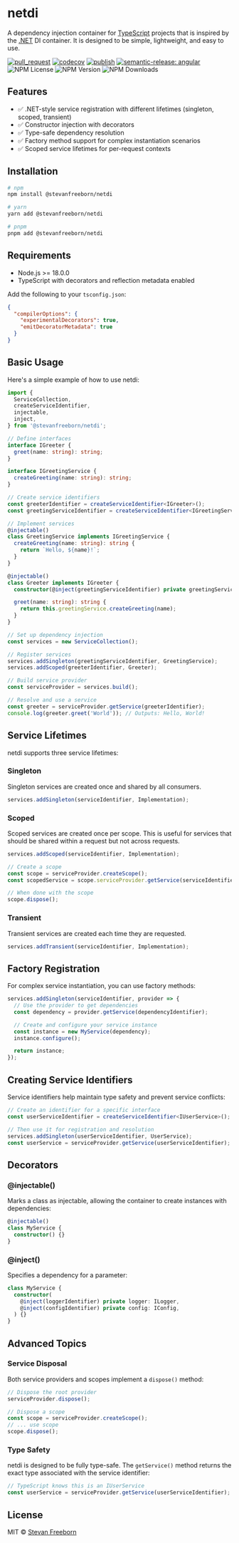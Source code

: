 # netdi

A dependency injection container for [TypeScript](https://www.typescriptlang.org/) projects that is inspired by the [.NET](https://dotnet.microsoft.com/en-us/) DI container. It is designed to be simple, lightweight, and easy to use.

[![pull_request](https://github.com/StevanFreeborn/netdi/actions/workflows/pull_request.yaml/badge.svg)](https://github.com/StevanFreeborn/netdi/actions/workflows/pull_request.yaml)
[![codecov](https://codecov.io/gh/StevanFreeborn/netdi/graph/badge.svg?token=nJqAIPyWYh)](https://codecov.io/gh/StevanFreeborn/netdi)
[![publish](https://github.com/StevanFreeborn/netdi/actions/workflows/publish.yaml/badge.svg)](https://github.com/StevanFreeborn/netdi/actions/workflows/publish.yaml)
[![semantic-release: angular](https://img.shields.io/badge/semantic--release-angular-e10079?logo=semantic-release)](https://github.com/semantic-release/semantic-release)
![NPM License](https://img.shields.io/npm/l/%40stevanfreeborn%2Fnetdi)
![NPM Version](https://img.shields.io/npm/v/%40stevanfreeborn%2Fnetdi)
![NPM Downloads](https://img.shields.io/npm/dt/%40stevanfreeborn%2Fnetdi)

## Features

- ✅ .NET-style service registration with different lifetimes (singleton, scoped, transient)
- ✅ Constructor injection with decorators
- ✅ Type-safe dependency resolution
- ✅ Factory method support for complex instantiation scenarios
- ✅ Scoped service lifetimes for per-request contexts

## Installation

```bash
# npm
npm install @stevanfreeborn/netdi

# yarn
yarn add @stevanfreeborn/netdi

# pnpm
pnpm add @stevanfreeborn/netdi
```

## Requirements

- Node.js >= 18.0.0
- TypeScript with decorators and reflection metadata enabled

Add the following to your `tsconfig.json`:

```json
{
  "compilerOptions": {
    "experimentalDecorators": true,
    "emitDecoratorMetadata": true
  }
}
```

## Basic Usage

Here's a simple example of how to use netdi:

```typescript
import {
  ServiceCollection,
  createServiceIdentifier,
  injectable,
  inject,
} from '@stevanfreeborn/netdi';

// Define interfaces
interface IGreeter {
  greet(name: string): string;
}

interface IGreetingService {
  createGreeting(name: string): string;
}

// Create service identifiers
const greeterIdentifier = createServiceIdentifier<IGreeter>();
const greetingServiceIdentifier = createServiceIdentifier<IGreetingService>();

// Implement services
@injectable()
class GreetingService implements IGreetingService {
  createGreeting(name: string): string {
    return `Hello, ${name}!`;
  }
}

@injectable()
class Greeter implements IGreeter {
  constructor(@inject(greetingServiceIdentifier) private greetingService: IGreetingService) {}

  greet(name: string): string {
    return this.greetingService.createGreeting(name);
  }
}

// Set up dependency injection
const services = new ServiceCollection();

// Register services
services.addSingleton(greetingServiceIdentifier, GreetingService);
services.addScoped(greeterIdentifier, Greeter);

// Build service provider
const serviceProvider = services.build();

// Resolve and use a service
const greeter = serviceProvider.getService(greeterIdentifier);
console.log(greeter.greet('World')); // Outputs: Hello, World!
```

## Service Lifetimes

netdi supports three service lifetimes:

### Singleton

Singleton services are created once and shared by all consumers.

```typescript
services.addSingleton(serviceIdentifier, Implementation);
```

### Scoped

Scoped services are created once per scope. This is useful for services that should be shared within a request but not across requests.

```typescript
services.addScoped(serviceIdentifier, Implementation);

// Create a scope
const scope = serviceProvider.createScope();
const scopedService = scope.serviceProvider.getService(serviceIdentifier);

// When done with the scope
scope.dispose();
```

### Transient

Transient services are created each time they are requested.

```typescript
services.addTransient(serviceIdentifier, Implementation);
```

## Factory Registration

For complex service instantiation, you can use factory methods:

```typescript
services.addSingleton(serviceIdentifier, provider => {
  // Use the provider to get dependencies
  const dependency = provider.getService(dependencyIdentifier);

  // Create and configure your service instance
  const instance = new MyService(dependency);
  instance.configure();

  return instance;
});
```

## Creating Service Identifiers

Service identifiers help maintain type safety and prevent service conflicts:

```typescript
// Create an identifier for a specific interface
const userServiceIdentifier = createServiceIdentifier<IUserService>();

// Then use it for registration and resolution
services.addSingleton(userServiceIdentifier, UserService);
const userService = serviceProvider.getService(userServiceIdentifier);
```

## Decorators

### @injectable()

Marks a class as injectable, allowing the container to create instances with dependencies:

```typescript
@injectable()
class MyService {
  constructor() {}
}
```

### @inject()

Specifies a dependency for a parameter:

```typescript
class MyService {
  constructor(
    @inject(loggerIdentifier) private logger: ILogger,
    @inject(configIdentifier) private config: IConfig,
  ) {}
}
```

## Advanced Topics

### Service Disposal

Both service providers and scopes implement a `dispose()` method:

```typescript
// Dispose the root provider
serviceProvider.dispose();

// Dispose a scope
const scope = serviceProvider.createScope();
// ... use scope
scope.dispose();
```

### Type Safety

netdi is designed to be fully type-safe. The `getService()` method returns the exact type associated with the service identifier:

```typescript
// TypeScript knows this is an IUserService
const userService = serviceProvider.getService(userServiceIdentifier);
```

## License

MIT © [Stevan Freeborn](https://github.com/StevanFreeborn)
